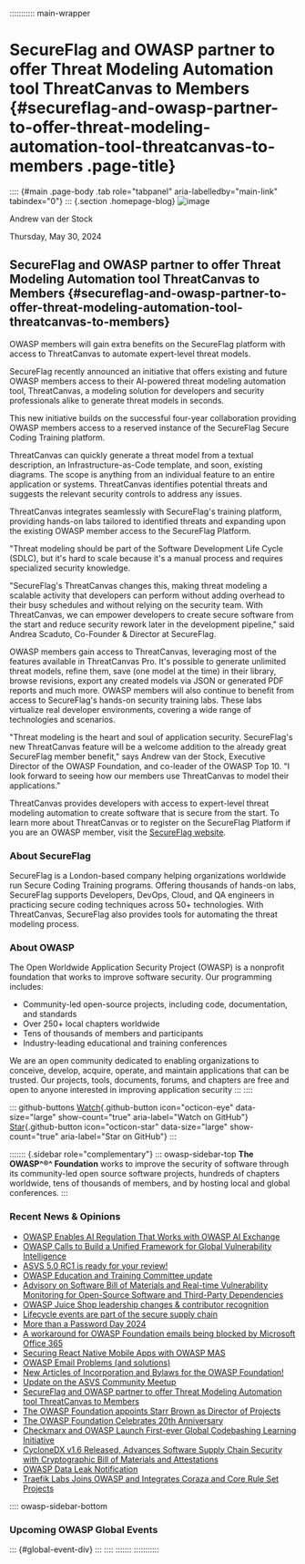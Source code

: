 ::::::::::: main-wrapper
# SecureFlag and OWASP partner to offer Threat Modeling Automation tool ThreatCanvas to Members {#secureflag-and-owasp-partner-to-offer-threat-modeling-automation-tool-threatcanvas-to-members .page-title}

:::: {#main .page-body .tab role="tabpanel" aria-labelledby="main-link" tabindex="0"}
::: {.section .homepage-blog}
![image](../../../../assets/images/people/staff_andrew.jpg)

Andrew van der Stock

Thursday, May 30, 2024

## SecureFlag and OWASP partner to offer Threat Modeling Automation tool ThreatCanvas to Members {#secureflag-and-owasp-partner-to-offer-threat-modeling-automation-tool-threatcanvas-to-members}

OWASP members will gain extra benefits on the SecureFlag platform with
access to ThreatCanvas to automate expert-level threat models.

SecureFlag recently announced an initiative that offers existing and
future OWASP members access to their AI-powered threat modeling
automation tool, ThreatCanvas, a modeling solution for developers and
security professionals alike to generate threat models in seconds.

This new initiative builds on the successful four-year collaboration
providing OWASP members access to a reserved instance of the SecureFlag
Secure Coding Training platform.

ThreatCanvas can quickly generate a threat model from a textual
description, an Infrastructure-as-Code template, and soon, existing
diagrams. The scope is anything from an individual feature to an entire
application or systems. ThreatCanvas identifies potential threats and
suggests the relevant security controls to address any issues.

ThreatCanvas integrates seamlessly with SecureFlag's training platform,
providing hands-on labs tailored to identified threats and expanding
upon the existing OWASP member access to the SecureFlag Platform.

"Threat modeling should be part of the Software Development Life Cycle
(SDLC), but it's hard to scale because it's a manual process and
requires specialized security knowledge.

"SecureFlag's ThreatCanvas changes this, making threat modeling a
scalable activity that developers can perform without adding overhead to
their busy schedules and without relying on the security team. With
ThreatCanvas, we can empower developers to create secure software from
the start and reduce security rework later in the development pipeline,"
said Andrea Scaduto, Co-Founder & Director at SecureFlag.

OWASP members gain access to ThreatCanvas, leveraging most of the
features available in ThreatCanvas Pro. It's possible to generate
unlimited threat models, refine them, save (one model at the time) in
their library, browse revisions, export any created models via JSON or
generated PDF reports and much more. OWASP members will also continue to
benefit from access to SecureFlag's hands-on security training labs.
These labs virtualize real developer environments, covering a wide range
of technologies and scenarios.

"Threat modeling is the heart and soul of application security.
SecureFlag's new ThreatCanvas feature will be a welcome addition to the
already great SecureFlag member benefit," says Andrew van der Stock,
Executive Director of the OWASP Foundation, and co-leader of the OWASP
Top 10. "I look forward to seeing how our members use ThreatCanvas to
model their applications."

ThreatCanvas provides developers with access to expert-level threat
modeling automation to create software that is secure from the start. To
learn more about ThreatCanvas or to register on the SecureFlag Platform
if you are an OWASP member, visit the [SecureFlag
website](https://www.secureflag.com/owasp).

### About SecureFlag

SecureFlag is a London-based company helping organizations worldwide run
Secure Coding Training programs. Offering thousands of hands-on labs,
SecureFlag supports Developers, DevOps, Cloud, and QA engineers in
practicing secure coding techniques across 50+ technologies. With
ThreatCanvas, SecureFlag also provides tools for automating the threat
modeling process.

### About OWASP

The Open Worldwide Application Security Project (OWASP) is a nonprofit
foundation that works to improve software security. Our programming
includes:

- Community-led open-source projects, including code, documentation, and
  standards
- Over 250+ local chapters worldwide
- Tens of thousands of members and participants
- Industry-leading educational and training conferences

We are an open community dedicated to enabling organizations to
conceive, develop, acquire, operate, and maintain applications that can
be trusted. Our projects, tools, documents, forums, and chapters are
free and open to anyone interested in improving application security
:::
::::

::: github-buttons
[Watch](https://github.com/owasp/owasp.github.io/subscription){.github-button
icon="octicon-eye" data-size="large" show-count="true"
aria-label="Watch on GitHub"}
[Star](https://github.com/owasp/owasp.github.io){.github-button
icon="octicon-star" data-size="large" show-count="true"
aria-label="Star on GitHub"}
:::

::::::: {.sidebar role="complementary"}
::: owasp-sidebar-top
**The OWASP^®^ Foundation** works to improve the security of software
through its community-led open source software projects, hundreds of
chapters worldwide, tens of thousands of members, and by hosting local
and global conferences.
:::

<div>

### Recent News & Opinions

- [OWASP Enables AI Regulation That Works with OWASP AI
  Exchange](../../../2025/05/06/AI-Exchage-Regulation.html)
- [OWASP Calls to Build a Unified Framework for Global Vulnerability
  Intelligence](../../../2025/04/17/owasp-global-vulnerability-intelligence.html)
- [ASVS 5.0 RC1 is ready for your
  review!](../../../2025/04/09/asvs-rc1-review.html)
- [OWASP Education and Training Committee
  update](../../../2025/03/06/owasp-education-and-training-committee-update.html)
- [Advisory on Software Bill of Materials and Real-time Vulnerability
  Monitoring for Open-Source Software and Third-Party
  Dependencies](../../../2025/02/24/advisory-on-implementation-of-software-bill-of-materials-for-vulnerability-management.html)
- [OWASP Juice Shop leadership changes & contributor
  recognition](../../../2025/01/29/juice-shop-leadership.html)
- [Lifecycle events are part of the secure supply
  chain](../../11/26/lifecycle-events-are-part-of-the-secure-supply-chain.html)
- [More than a Password Day
  2024](../../11/12/more-than-a-password-day-2024.html)
- [A workaround for OWASP Foundation emails being blocked by Microsoft
  Office 365](../../10/30/owaspfoundation-org-emails.html)
- [Securing React Native Mobile Apps with OWASP
  MAS](../../10/02/Securing-React-Native-Mobile-Apps-with-OWASP-MAS.html)
- [OWASP Email Problems (and
  solutions)](../../08/01/owasp-email-problems.html)
- [New Articles of Incorporation and Bylaws for the OWASP
  Foundation!](../../07/09/new-coi-and-bylaws.html)
- [Update on the ASVS Community
  Meetup](../../07/03/asvs-community-meetup.html)
- [SecureFlag and OWASP partner to offer Threat Modeling Automation tool
  ThreatCanvas to Members](secureflag-threatcanvas-member-benefit.html)
- [The OWASP Foundation appoints Starr Brown as Director of
  Projects](../../04/22/starr-brown-hired-as-director-projects.html)
- [The OWASP Foundation Celebrates 20th
  Anniversary](../../04/21/owasp-foundation-20th-anniversary.html)
- [Checkmarx and OWASP Launch First-ever Global Codebashing Learning
  Initiative](../../04/18/codebashing-member-benefit.html)
- [CycloneDX v1.6 Released, Advances Software Supply Chain Security with
  Cryptographic Bill of Materials and
  Attestations](../../04/09/CycloneDX-v1.6-Released.html)
- [OWASP Data Leak
  Notification](../../03/29/OWASP-data-breach-notification.html)
- [Traefik Labs Joins OWASP and Integrates Coraza and Core Rule Set
  Projects](../../03/19/traefik_owasp.html)

</div>

:::: owasp-sidebar-bottom
### Upcoming OWASP Global Events

::: {#global-event-div}
:::
::::
:::::::
:::::::::::

